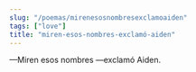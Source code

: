```yaml
---
slug: "/poemas/mirenesosnombresexclamoaiden"
tags: ["love"]
title: "miren-esos-nombres-exclamó-aiden"
---
```

—Miren esos nombres —exclamó Aiden.